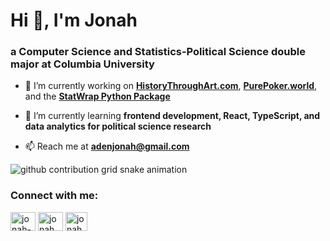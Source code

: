 
# Hi 👋, I'm Jonah
### a Computer Science and Statistics-Political Science double major at Columbia University

- 🔭 I’m currently working on <a href="http://www.HistoryThroughArt.com" target="_blank"><b>HistoryThroughArt.com</b></a>, <a href="http://www.purepoker.world" target="_blank"><b>PurePoker.world</b></a>, and the <a href="https://pypi.org/project/StatWrap/" target="_blank"><b>StatWrap Python Package</b></a>

- 🌱 I’m currently learning **frontend development, React, TypeScript, and data analytics for political science research**

- 📫 Reach me at **adenjonah@gmail.com**

<picture>
  <source media="(prefers-color-scheme: dark)" srcset="https://raw.githubusercontent.com/jonah-aden/jonah-aden/output/github-contribution-grid-snake-dark.svg">
  <source media="(prefers-color-scheme: light)" srcset="https://raw.githubusercontent.com/jonah-aden/jonah-aden/output/github-contribution-grid-snake.svg">
  <img alt="github contribution grid snake animation" src="https://raw.githubusercontent.com/jonah-aden/jonah-aden/output/github-contribution-grid-snake.svg">
</picture>

### Connect with me:
<a href="https://linkedin.com/in/jonah-aden" target="blank"><img align="center" src="https://raw.githubusercontent.com/rahuldkjain/github-profile-readme-generator/master/src/images/icons/Social/linked-in-alt.svg" alt="jonah-aden" height="30" width="40" /></a>
<a href="https://instagram.com/jonah.aden" target="blank"><img align="center" src="https://raw.githubusercontent.com/rahuldkjain/github-profile-readme-generator/master/src/images/icons/Social/instagram.svg" alt="jonah.aden" height="30" width="40" /></a>
<a href="https://jonahaden.org" target="blank"><img align="center" src="https://upload.wikimedia.org/wikipedia/commons/thumb/a/a7/React-icon.svg/2300px-React-icon.svg.png" alt="jonah.aden" height="30" width="35" /></a>
